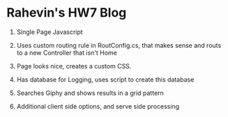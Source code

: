# Rahevin's HW7 Blog

1) Single Page Javascript

2) Uses custom routing rule in RoutConfig.cs, that makes sense and routs to a new Controller that isn't Home

3) Page looks nice, creates a custom CSS.

4) Has database for Logging, uses script to create this database

5) Searches Giphy and shows results in a grid pattern

6) Additional client side options, and serve side processing
